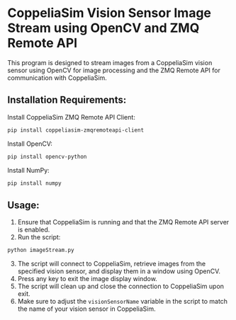 
# CoppeliaSim Vision Sensor Image Stream using OpenCV and ZMQ Remote API
This program is designed to stream images from a CoppeliaSim vision sensor using OpenCV for image processing and the ZMQ Remote API for communication with CoppeliaSim.

## Installation Requirements:

Install CoppeliaSim ZMQ Remote API Client:
```sh
pip install coppeliasim-zmqremoteapi-client
```

Install OpenCV:
```sh
pip install opencv-python
```

Install NumPy:
```sh
pip install numpy
```

## Usage:
1. Ensure that CoppeliaSim is running and that the ZMQ Remote API server is enabled.
2. Run the script:
```sh
python imageStream.py
```

3. The script will connect to CoppeliaSim, retrieve images from the specified vision sensor, and display them in a window using OpenCV.
4. Press any key to exit the image display window.
5. The script will clean up and close the connection to CoppeliaSim upon exit.
6. Make sure to adjust the `visionSensorName` variable in the script to match the name of your vision sensor in CoppeliaSim.
